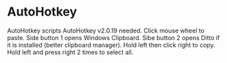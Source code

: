 # AutoHotkey
AutoHotkey scripts
AutoHotkey v2.0.19 needed.
Click mouse wheel to paste.
Side button 1 opens Windows Clipboard.
Sibe button 2 opens Ditto if it is installed (better clipboard manager).
Hold left then click right to copy.
Hold left and press right 2 times to select all.
